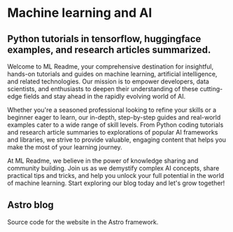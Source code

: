 # Machine learning and AI
## Python tutorials in tensorflow, huggingface examples, and research articles summarized.

Welcome to ML Readme, your comprehensive destination for insightful, hands-on tutorials and guides on machine learning, artificial intelligence, and related technologies. Our mission is to empower developers, data scientists, and enthusiasts to deepen their understanding of these cutting-edge fields and stay ahead in the rapidly evolving world of AI.

Whether you're a seasoned professional looking to refine your skills or a beginner eager to learn, our in-depth, step-by-step guides and real-world examples cater to a wide range of skill levels. From Python coding tutorials and research article summaries to explorations of popular AI frameworks and libraries, we strive to provide valuable, engaging content that helps you make the most of your learning journey.

At ML Readme, we believe in the power of knowledge sharing and community building. Join us as we demystify complex AI concepts, share practical tips and tricks, and help you unlock your full potential in the world of machine learning. Start exploring our blog today and let's grow together!

## Astro blog 
Source code for the website in the Astro framework.
